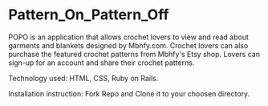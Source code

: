 # Pattern_On_Pattern_Off 

POPO is an application that allows crochet lovers to view and read about garments and blankets designed by Mbhfy.com. Crochet lovers can also purchase the featured crochet patterns from Mbhfy's Etsy shop. Lovers can sign-up for an account and share their crochet patterns.

Technology used: HTML, CSS, Ruby on Rails.

Installation instruction: Fork Repo and Clone it to your choosen directory.

